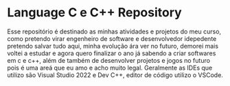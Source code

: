 # Language C e C++ Repository
Esse repositório é destinado as minhas atividades e projetos do meu curso, como pretendo virar engenheiro de software e desenvolvedor idepedente pretendo salvar tudo aqui, minha evolução ára ver no futuro, demorei mais voltei a estudar e agora quero finalizar o ano já
sabendo a criar softwares em c e c++, além de também de desenvolver projetos e jogos no futuro pois é uma areá que eu amo e acho muito legal. Geralmente as IDEs que utilizo são Visual Studio 2022 e Dev C++, editor de código utilizo o VSCode. 
